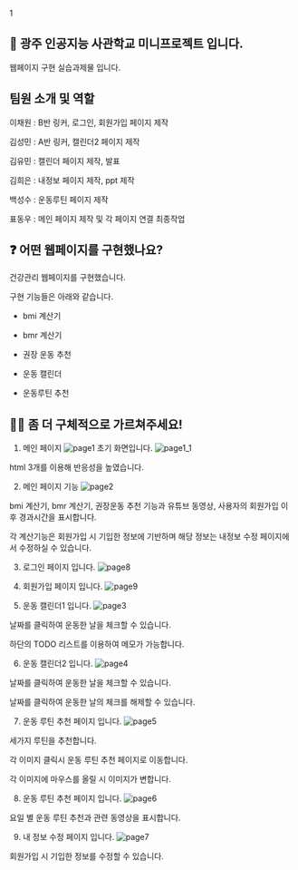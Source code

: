 1
## 🙌 광주 인공지능 사관학교 미니프로젝트 입니다.
웹페이지 구현 실습과제물 입니다. 

## 팀원 소개 및 역할

이채원 : B반 링커, 로그인, 회원가입 페이지 제작

김성민 : A반 링커, 캘린더2 페이지 제작

김유민 : 캘린더 페이지 제작, 발표

김희은 : 내정보 페이지 제작, ppt 제작

백성수 : 운동루틴 페이지 제작

표동우 : 메인 페이지 제작 및 각 페이지 연결 최종작업


## ❓ 어떤 웹페이지를 구현했나요?

건강관리 웹페이지를 구현했습니다.

구현 기능들은 아래와 같습니다.

- bmi 계산기

- bmr 계산기

- 권장 운동 추천

- 운동 캘린더

- 운동루틴 추천



## 🙋‍♀️ 좀 더 구체적으로 가르쳐주세요!   
1. 메인 페이지
![page1](https://github.com/pdw1584/MP/assets/38202537/c2910eff-01bf-4db0-acde-ec31f712f3a2)
초기 화면입니다.
![page1_1](https://github.com/pdw1584/MP/assets/38202537/7d154342-1504-4921-b447-c566d5e7c91e)

html 3개를 이용해 반응성을 높였습니다.

2. 메인 페이지 기능
![page2](https://github.com/pdw1584/MP/assets/38202537/65a8bd36-4624-4263-8343-4a1902b047e8)

bmi 계산기, bmr 계산기, 권장운동 추천 기능과 유튜브 동영상, 사용자의 회원가입 이후 경과시간을 표시합니다.

각 계산기능은 회원가입 시 기입한 정보에 기반하며 해당 정보는 내정보 수정 페이지에서 수정하실 수 있습니다.

3. 로그인 페이지 입니다.
![page8](https://github.com/pdw1584/MP/assets/38202537/01a0e865-51d9-4101-b34c-d62f18d501c0)

4. 회원가입 페이지 입니다.
![page9](https://github.com/pdw1584/MP/assets/38202537/31e7d2df-c32d-4ce1-ac62-6fca1c1e5594)

5. 운동 캘린더1 입니다.
![page3](https://github.com/pdw1584/MP/assets/38202537/25fafcd9-9792-40dd-b5a4-c157665af947)

날짜를 클릭하여 운동한 날을 체크할 수 있습니다.

하단의 TODO 리스트를 이용하여 메모가 가능합니다.

6. 운동 캘린더2 입니다.
![page4](https://github.com/pdw1584/MP/assets/38202537/edc14dcc-da3b-4c2d-aa9e-0b07f034230f)

날짜를 클릭하여 운동한 날을 체크할 수 있습니다.

날짜를 클릭하여 운동한 날의 체크를 해제할 수 있습니다.

7. 운동 루틴 추천 페이지 입니다.
![page5](https://github.com/pdw1584/MP/assets/38202537/2c0033df-a40a-475e-8f3c-8cc0632897af)

세가지 루틴을 추천합니다.

각 이미지 클릭시 운동 루틴 추천 페이지로 이동합니다.

각 이미지에 마우스를 올릴 시 이미지가 변합니다.

8. 운동 루틴 추천 페이지 입니다.
![page6](https://github.com/pdw1584/MP/assets/38202537/7f845793-c6b5-491f-89e2-33d7db2183d9)

요일 별 운동 루틴 추천과 관련 동영상을 표시합니다.

9. 내 정보 수정 페이지 입니다.
![page7](https://github.com/pdw1584/MP/assets/38202537/2db26658-d098-4e2e-b32c-1c5e904a4be9)

회원가입 시 기입한 정보를 수정할 수 있습니다.

